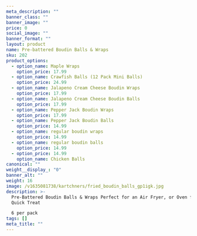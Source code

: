 ```yaml
---
meta_description: ""
banner_class: ""
banner_image: ""
price: 0
social_image: ""
banner_format: ""
layout: product
name: Pre-battered Boudin Balls & Wraps
sku: 202
product_options:
  - option_name: Maple Wraps
    option_price: 17.99
  - option_name: Crawfish Balls (12 Pack Mini Balls)
    option_price: 24.99
  - option_name: Jalapeno Cream Cheese Boudin Wraps
    option_price: 17.99
  - option_name: Jalapeno Cream Cheese Boudin Balls
    option_price: 17.99
  - option_name: Pepper Jack Boudin Wraps
    option_price: 17.99
  - option_name: Pepper Jack Boudin Balls
    option_price: 14.99
  - option_name: regular boudin wraps
    option_price: 14.99
  - option_name: regular boudin balls
    option_price: 14.99
  - option_price: 14.99
    option_name: Chicken Balls
canonical: ""
weight__display_: "0"
banner_alt: ""
weight: 16
image: /v1635081738/kartchners/fried_boudin_balls_gp1igk.jpg
description: >-
  Pre-Battered Boudin Balls & Wraps Perfect for an Air Fryer, or Oven for a
  Quick Treat

  6 per pack
tags: []
meta_title: ""
---
```

